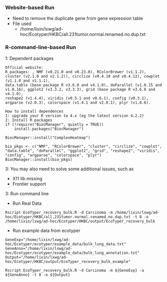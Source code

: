 ### Website-based Run
* Need to remove the duplicate gene from gene expression table
* File used
  * /home/lixin/lxwg/ad-hoc/Ecotyper/HKBC/all.231tumor.normal.renamed.no.dup.txt

### R-command-line-based Run
1: Dependent packages
```
Official website:
R packages: , NMF (v0.21.0 and v0.23.0), RColorBrewer (v1.1.2), cluster (v2.1.0 and v2.1.2)), circlize (v0.4.10 and v0.4.12), cowplot (v1.1.0 and v1.1.1), 
data.table (base package R v3.6.0 and v4.1.0), doParallel (v1.0.15 and v1.0.16), ggplot2 (v3.3.2, v3.3.3), grid (base package R v3.6.0 and v4.1.0), 
reshape2 (v1.4.4), viridis (v0.5.1 and v0.6.1), config (v0.3.1), argparse (v2.0.3), colorspace (v1.4.1 and v2.0.1), plyr (v1.8.6).

How to install dependences 
1: upgrade your R version to 4.x (eg the latest version 4.2.2)
2: Install R packages
if (!require("BiocManager", quietly = TRUE))
    install.packages("BiocManager")

BiocManager::install("ComplexHeatmap")

bio_pkgs <- c("NMF", "RColorBrewer", "cluster", "circlize", "cowplot", "data.table", "doParallel", "ggplot2", "grid", "reshape2", "viridis", "config", "argparse", "colorspace", "plyr")
BiocManager::install(bio_pkgs)
```
3: You may also need to solve some additional issues, such as
   * X11 lib missing
   * Frontier support  

3: Run command line 
   * Run Real Data 
```
Rscript EcoTyper_recovery_bulk.R -d Carcinoma -m /home/lixin/lxwg/ad-hoc/Ecotyper/HKBC/all.231tumor.normal.renamed.no.dup.txt -t 8 -o /home/lixin/lxwg/ad-hoc/Ecotyper/HKBC/output/EcoTyper_recovery_bulk
```
   * Run example data from ecotyper
```
GeneExp="/home/lixin/lxwg/ad-hoc/Ecotyper/ecotyper/example_data/bulk_lung_data.txt"
GeneAnno="/home/lixin/lxwg/ad-hoc/Ecotyper/ecotyper/example_data/bulk_lung_annotation.txt"
Output="/home/lixin/lxwg/ad-hoc/Ecotyper/HKBC/output/EcoTyper_recovery_bulk_example"

Rscript EcoTyper_recovery_bulk.R -d Carcinoma -m ${GeneExp} -a ${GeneAnno} -t 8 -o ${Output}
```

